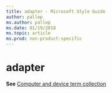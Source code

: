 ```yaml
---
title: adapter - Microsoft Style Guide
author: pallep
ms.author: pallep
ms.date: 01/19/2018
ms.topic: article
ms.prod: non-product-specific
---
```


# adapter

**See** [Computer and device term collection](/style-guide/a-z-word-list-term-collections/term-collections/computer-device-terms)
